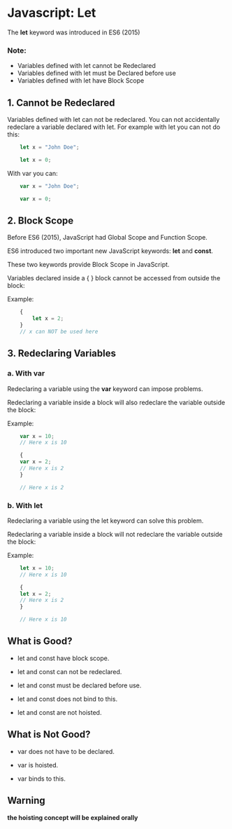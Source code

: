 # Javascript: Let

The **let** keyword was introduced in ES6 (2015)

### Note:
* Variables defined with let cannot be Redeclared
* Variables defined with let must be Declared before use
* Variables defined with let have Block Scope

## 1. Cannot be Redeclared

Variables defined with let can not be redeclared.
You can not accidentally redeclare a variable declared with let.
For example with let you can not do this:

```js
    let x = "John Doe";

    let x = 0;
```

With var you can:

```js
    var x = "John Doe";

    var x = 0;
```
## 2. Block Scope

Before ES6 (2015), JavaScript had Global Scope and Function Scope.

ES6 introduced two important new JavaScript keywords: **let** and **const**.

These two keywords provide Block Scope in JavaScript.

Variables declared inside a { } block cannot be accessed from outside the block:

Example:

```js
    {
        let x = 2;
    }
    // x can NOT be used here
```
## 3. Redeclaring Variables

### a. With var
Redeclaring a variable using the **var** keyword can impose problems.

Redeclaring a variable inside a block will also redeclare the variable outside the block:

Example:

```js
    var x = 10;
    // Here x is 10

    {
    var x = 2;
    // Here x is 2
    }

    // Here x is 2

```

### b. With let
Redeclaring a variable using the let keyword can solve this problem.

Redeclaring a variable inside a block will not redeclare the variable outside the block:

Example:
```js
    let x = 10;
    // Here x is 10

    {
    let x = 2;
    // Here x is 2
    }

    // Here x is 10
```

## What is Good?
 - let and const have block scope.

 - let and const can not be redeclared.

 - let and const must be declared before use.

 - let and const does not bind to this.

 - let and const are not hoisted.

## What is Not Good?
 - var does not have to be declared.

 - var is hoisted.

 - var binds to this.

## Warning

**the hoisting concept will be explained orally**